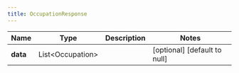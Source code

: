 ```yaml
---
title: OccupationResponse
---
```



| Name | Type | Description | Notes |
|------------ | ------------- | ------------- | -------------|
| **data** | List&lt;Occupation&gt; |  | [optional] [default to null] |
